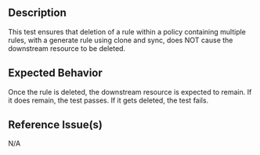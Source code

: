 ## Description

This test ensures that deletion of a rule within a policy containing multiple rules, with a generate rule using clone and sync, does NOT cause the downstream resource to be deleted.

## Expected Behavior

Once the rule is deleted, the downstream resource is expected to remain. If it does remain, the test passes. If it gets deleted, the test fails.

## Reference Issue(s)

N/A